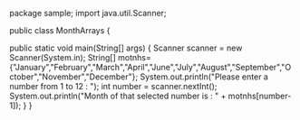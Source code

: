 package sample;
import java.util.Scanner;

public class MonthArrays {

  public static void main(String[] args) {
        Scanner scanner = new Scanner(System.in);
        String[] motnhs={"January","February","March","April","June","July","August","September","October","November","December"};
        System.out.println("Please enter a number from 1 to 12 : ");
        int number = scanner.nextInt();
        System.out.println("Month of that selected number is : " + motnhs[number-1]);
    }
}
